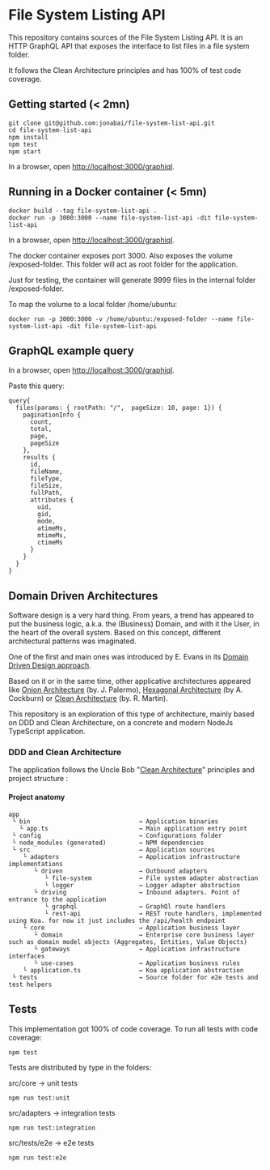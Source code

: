 # File System Listing API

This repository contains sources of the File System Listing API. 
It is an HTTP GraphQL API that exposes the interface to list files in a file system folder.

It follows the Clean Architecture principles and has 100% of test code coverage.

## Getting started (< 2mn)

```
git clone git@github.com:jonabai/file-system-list-api.git
cd file-system-list-api
npm install
npm test
npm start
```

In a browser, open [http://localhost:3000/graphiql](http://localhost:3000/graphiql).

## Running in a Docker container (< 5mn)

```
docker build --tag file-system-list-api .
docker run -p 3000:3000 --name file-system-list-api -dit file-system-list-api
```

In a browser, open [http://localhost:3000/graphiql](http://localhost:3000/graphiql).

The docker container exposes port 3000. Also exposes the volume /exposed-folder. 
This folder will act as root folder for the application.

Just for testing, the container will generate 9999 files in the internal folder /exposed-folder.

To map the volume to a local folder  /home/ubuntu:

```
docker run -p 3000:3000 -v /home/ubuntu:/exposed-folder --name file-system-list-api -dit file-system-list-api
```

## GraphQL example query
In a browser, open [http://localhost:3000/graphiql](http://localhost:3000/graphiql).

Paste this query:

```
query{
  files(params: { rootPath: "/",  pageSize: 10, page: 1}) {
    paginationInfo {
      count,
      total,
      page,
      pageSize
    },
    results {
      id,
      fileName,
      fileType,
      fileSize,
      fullPath,
      attributes {
        uid,
        gid,
        mode,
        atimeMs,
        mtimeMs,
        ctimeMs
      }
    }
  }
}
```

## Domain Driven Architectures

Software design is a very hard thing. From years, a trend has appeared to put the business logic, a.k.a. the (Business) Domain, and with it the User, in the heart of the overall system. Based on this concept, different architectural patterns was imaginated.

One of the first and main ones was introduced by E. Evans in its [Domain Driven Design approach](http://dddsample.sourceforge.net/architecture.html).

Based on it or in the same time, other applicative architectures appeared like [Onion Architecture](https://jeffreypalermo.com/2008/07/the-onion-architecture-part-1/) (by. J. Palermo), [Hexagonal Architecture](https://alistair.cockburn.us/hexagonal-architecture/) (by A. Cockburn) or [Clean Architecture](https://8thlight.com/blog/uncle-bob/2012/08/13/the-clean-architecture.html) (by. R. Martin).

This repository is an exploration of this type of architecture, mainly based on DDD and Clean Architecture, on a concrete and modern NodeJs TypeScript application.

### DDD and Clean Architecture

The application follows the Uncle Bob "[Clean Architecture](https://8thlight.com/blog/uncle-bob/2012/08/13/the-clean-architecture.html)" principles and project structure :

#### Project anatomy

```
app 
 └ bin                              → Application binaries
   └ app.ts                         → Main application entry point
 └ config                           → Configurations folder
 └ node_modules (generated)         → NPM dependencies
 └ src                              → Application sources 
    └ adapters                      → Application infrastructure implementations
       └ driven                     → Outbound adapters
          └ file-system             → File system adapter abstraction
          └ logger                  → Logger adapter abstraction
       └ driving                    → Inbound adapters. Point of entrance to the application
          └ graphql                 → GraphQl route handlers
          └ rest-api                → REST route handlers, implemented using Koa. for now it just includes the /api/health endpoint   
    └ core                          → Application business layer
       └ domain                     → Enterprise core business layer such as domain model objects (Aggregates, Entities, Value Objects)
       └ gateways                   → Application infrastructure interfaces 
       └ use-cases                  → Application business rules
    └ application.ts                → Koa application abstraction    
 └ tests                            → Source folder for e2e tests and test helpers
```

## Tests
This implementation got 100% of code coverage.
To run all tests with code coverage:
```
npm test
```

Tests are distributed by type in the folders:

src/core        -> unit tests
```
npm run test:unit
```

src/adapters    -> integration tests
```
npm run test:integration
```

src/tests/e2e   -> e2e tests
```
npm run test:e2e
```
